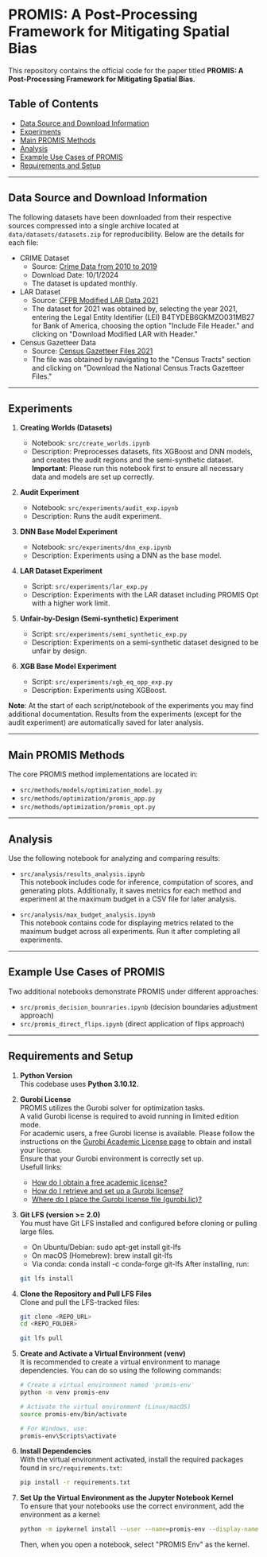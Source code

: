 # PROMIS: A Post-Processing Framework for Mitigating Spatial Bias

This repository contains the official code for the paper titled **PROMIS: A Post-Processing Framework for Mitigating Spatial Bias**. 

## Table of Contents

- [Data Source and Download Information](#data-source-and-download-information)
- [Experiments](#experiments)
- [Main PROMIS Methods](#main-promis-methods)
- [Analysis](#analysis)
- [Example Use Cases of PROMIS](#example-use-cases-of-promis)
- [Requirements and Setup](#requirements-and-setup)

---

## Data Source and Download Information

The following datasets have been downloaded from their respective sources compressed into a single archive located at `data/datasets/datasets.zip` for reproducibility. Below are the details for each file:

* CRIME Dataset
    * Source: [Crime Data from 2010 to 2019](<https://data.lacity.org/Public-Safety/Crime-Data-from-2010-to-2019/63jg-8b9z>)
    * Download Date: 10/1/2024
    * The dataset is updated monthly. 
* LAR Dataset
    * Source: [CFPB Modified LAR Data 2021](<https://ffiec.cfpb.gov/data-publication/modified-lar/2021>)
    * The dataset for 2021 was obtained by, selecting the year 2021, entering the Legal Entity Identifier (LEI) B4TYDEB6GKMZO031MB27 for Bank of America, choosing the option "Include File Header." and clicking on "Download Modified LAR with Header."
* Census Gazetteer Data
    * Source: [Census Gazetteer Files 2021](<https://www.census.gov/geographies/reference-files/time-series/geo/gazetteer-files.2021.html>)
    * The file was obtained by navigating to the "Census Tracts" section and clicking on "Download the National Census Tracts Gazetteer Files."
 
---

## Experiments

1. **Creating Worlds (Datasets)**
   - Notebook: `src/create_worlds.ipynb`  
   - Description: Preprocesses datasets, fits XGBoost and DNN models, and creates the audit regions and the semi-synthetic dataset.  
   **Important**: Please run this notebook first to ensure all necessary data and models are set up correctly. 
2. **Audit Experiment**
   - Notebook: `src/experiments/audit_exp.ipynb`  
   - Description: Runs the audit experiment.

3. **DNN Base Model Experiment**
   - Notebook: `src/experiments/dnn_exp.ipynb`  
   - Description: Experiments using a DNN as the base model.

4. **LAR Dataset Experiment**
   - Script: `src/experiments/lar_exp.py`  
   - Description: Experiments with the LAR dataset including PROMIS Opt with a higher work limit.

6. **Unfair-by-Design (Semi-synthetic) Experiment**
   - Script: `src/experiments/semi_synthetic_exp.py`  
   - Description: Experiments on a semi-synthetic dataset designed to be unfair by design.

7. **XGB Base Model Experiment**
   - Script: `src/experiments/xgb_eq_opp_exp.py`  
   - Description: Experiments using XGBoost.

**Note**: At the start of each script/notebook of the experiments you may find additional documentation. Results from the experiments (except for the audit experiment) are automatically saved for later analysis.

---

## Main PROMIS Methods

The core PROMIS method implementations are located in:

- `src/methods/models/optimization_model.py`
- `src/methods/optimization/promis_app.py`
- `src/methods/optimization/promis_opt.py`

---

## Analysis

Use the following notebook for analyzing and comparing results:

- `src/analysis/results_analysis.ipynb`  
  This notebook includes code for inference, computation of scores, and generating plots. Additionally, it saves metrics for each method and experiment at the maximum budget in a CSV file for later analysis.

- `src/analysis/max_budget_analysis.ipynb`  
  This notebook contains code for displaying metrics related to the maximum budget across all experiments. Run it after completing all experiments.

---

## Example Use Cases of PROMIS

Two additional notebooks demonstrate PROMIS under different approaches:

- `src/promis_decision_bounraries.ipynb` (decision boundaries adjustment approach)
- `src/promis_direct_flips.ipynb` (direct application of flips approach)  

---

## Requirements and Setup

1. **Python Version**  
   This codebase uses **Python 3.10.12**.
   
2. **Gurobi License**\
   PROMIS utilizes the Gurobi solver for optimization tasks.\
   A valid Gurobi license is required to avoid running in limited edition mode.\
   For academic users, a free Gurobi license is available. Please follow the instructions on the [Gurobi Academic License page](https://www.gurobi.com/features/academic-wls-license/) to obtain and install your license.\
   Ensure that your Gurobi environment is correctly set up.\
   Usefull links:
   * [How do I obtain a free academic license?](https://support.gurobi.com/hc/en-us/articles/360040541251-How-do-I-obtain-a-free-academic-license)
   * [How do I retrieve and set up a Gurobi license?](https://support.gurobi.com/hc/en-us/articles/12872879801105-How-do-I-retrieve-and-set-up-a-Gurobi-license)
   * [Where do I place the Gurobi license file (gurobi.lic)?](https://support.gurobi.com/hc/en-us/articles/360013417211-Where-do-I-place-the-Gurobi-license-file-gurobi-lic)

3. **Git LFS (version >= 2.0)**\
   You must have Git LFS installed and configured before cloning or pulling large files.
   * On Ubuntu/Debian: sudo apt-get install git-lfs
   * On macOS (Homebrew): brew install git-lfs
   * Via conda: conda install -c conda-forge git-lfs
   After installing, run:
   ```bash
   git lfs install
   ```
   
4. **Clone the Repository and Pull LFS Files**\
   Clone and pull the LFS-tracked files:
   ```bash
   git clone <REPO_URL>
   cd <REPO_FOLDER>
   
   git lfs pull
   ```

5. **Create and Activate a Virtual Environment (venv)**\
   It is recommended to create a virtual environment to manage dependencies. You can do so using the following commands:
   ```bash
   # Create a virtual environment named 'promis-env'
   python -m venv promis-env
   
   # Activate the virtual environment (Linux/macOS)
   source promis-env/bin/activate
   
   # For Windows, use:
   promis-env\Scripts\activate
   ```
   
6. **Install Dependencies**\
   With the virtual environment activated, install the required packages found in `src/requirements.txt`:
   ```bash
   pip install -r requirements.txt
   ```
   
7. **Set Up the Virtual Environment as the Jupyter Notebook Kernel**\
   To ensure that your notebooks use the correct environment, add the environment as a kernel:
   ```bash
   python -m ipykernel install --user --name=promis-env --display-name="PROMIS Env"
   ```
   Then, when you open a notebook, select "PROMIS Env" as the kernel.
